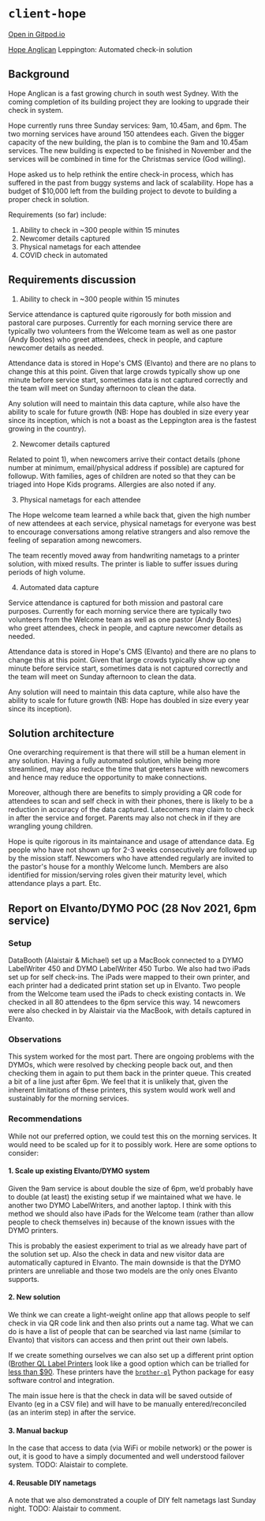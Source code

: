 # `client-hope`

[Open in Gitpod.io](https://gitpod.io/#https://github.com/DataBooth/client-hope)

[Hope Anglican](https://www.hopeanglicanchurch.org) Leppington: Automated check-in solution

## Background

Hope Anglican is a fast growing church in south west Sydney. With the coming completion of its building project they are looking to upgrade their check in system.

Hope currently runs three Sunday services: 9am, 10.45am, and 6pm. The two morning services have around 150 attendees each. Given the bigger capacity of the new building, the plan is to combine the 9am and 10.45am services. The new building is expected to be finished in November and the services will be combined in time for the Christmas service (God willing).

Hope asked us to help rethink the entire check-in process, which has suffered in the past from buggy systems and lack of scalability. Hope has a budget of $10,000 left from the building project to devote to building a proper check in solution.

Requirements (so far) include:
1) Ability to check in ~300 people within 15 minutes
2) Newcomer details captured
3) Physical nametags for each attendee
4) COVID check in automated

## Requirements discussion

1) Ability to check in ~300 people within 15 minutes

Service attendance is captured quite rigorously for both mission and pastoral care purposes. Currently for each morning service there are typically two volunteers from the Welcome team as well as one pastor (Andy Bootes) who greet attendees, check in people, and capture newcomer details as needed.

Attendance data is stored in Hope's CMS (Elvanto) and there are no plans to change this at this point. Given that large crowds typically show up one minute before service start, sometimes data is not captured correctly and the team will meet on Sunday afternoon to clean the data.

Any solution will need to maintain this data capture, while also have the ability to scale for future growth (NB: Hope has doubled in size every year since its inception, which is not a boast as the Leppington area is the fastest growing in the country). 

2) Newcomer details captured

Related to point 1), when newcomers arrive their contact details (phone number at minimum, email/physical address if possible) are captured for followup. With families, ages of children are noted so that they can be triaged into Hope Kids programs. Allergies are also noted if any.

3) Physical nametags for each attendee

The Hope welcome team learned a while back that, given the high number of new attendees at each service, physical nametags for everyone was best to encourage conversations among relative strangers and also remove the feeling of separation among newcomers.

The team recently moved away from handwriting nametags to a printer solution, with mixed results. The printer is liable to suffer issues during periods of high volume.

4) Automated data capture

Service attendance is captured for both mission and pastoral care purposes. Currently for each morning service there are typically two volunteers from the Welcome team as well as one pastor (Andy Bootes) who greet attendees, check in people, and capture newcomer details as needed.

Attendance data is stored in Hope's CMS (Elvanto) and there are no plans to change this at this point. Given that large crowds typically show up one minute before service start, sometimes data is not captured correctly and the team will meet on Sunday afternoon to clean the data.

Any solution will need to maintain this data capture, while also have the ability to scale for future growth (NB: Hope has doubled in size every year since its inception).



## Solution architecture

One overarching requirement is that there will still be a human element in any solution. Having a fully automated solution, while being more streamlined, may also reduce the time that greeters have with newcomers and hence may reduce the opportunity to make connections.

Moreover, although there are benefits to simply providing a QR code for attendees to scan and self check in with their phones, there is likely to be a reduction in accuracy of the data captured. Latecomers may claim to check in after the service and forget. Parents may also not check in if they are wrangling young children.

Hope is quite rigorous in its maintainance and usage of attendance data. Eg people who have not shown up for 2-3 weeks consecutively are followed up by the mission staff. Newcomers who have attended regularly are invited to the pastor's house for a monthly Welcome lunch. Members are also identified for mission/serving roles given their maturity level, which attendance plays a part. Etc.

## Report on Elvanto/DYMO POC (28 Nov 2021, 6pm service)

### Setup

DataBooth (Alaistair & Michael) set up a MacBook connected to a DYMO LabelWriter 450 and DYMO LabelWriter 450 Turbo. We also had two iPads set up for self check-ins. The iPads were mapped to their own printer, and each printer had a dedicated print station set up in Elvanto. Two people from the Welcome team used the iPads to check existing contacts in. We checked in all 80 attendees to the 6pm service this way. 14 newcomers were also checked in by Alaistair via the MacBook, with details captured in Elvanto.
 
### Observations

This system worked for the most part. There are ongoing problems with the DYMOs, which were resolved by checking people back out, and then checking them in again to put them back in the printer queue. This created a bit of a line just after 6pm. We feel that it is unlikely that, given the inherent limitations of these printers, this system would work well and sustainably for the morning services.

### Recommendations

While not our preferred option, we could test this on the morning services. It would need to be scaled up for it to possibly work. Here are some options to consider:

#### 1. Scale up existing Elvanto/DYMO system
Given the 9am service is about double the size of 6pm, we’d probably have to double (at least) the existing setup if we maintained what we have. Ie another two DYMO LabelWriters, and another laptop. I think with this method we should also have iPads for the Welcome team (rather than allow people to check themselves in) because of the known issues with the DYMO printers.

This is probably the easiest experiment to trial as we already have part of the solution set up. Also the check in data and new visitor data are automatically captured in Elvanto. The main downside is that the DYMO printers are unreliable and those two models are the only ones Elvanto supports.

#### 2. New solution
We think we can create a light-weight online app that allows people to self check in via QR code link and then also prints out a name tag. What we can do is have a list of people that can be searched via last name (similar to Elvanto) that visitors can access and then print out their own labels.

If we create something ourselves we can also set up a different print option ([Brother QL Label Printers](https://www.brother.com.au/en/products/all-labellers/labellers) look like a good option which can be trialled for [less than $90](https://www.inkstation.com.au/brother-ql700-label-printer-machine-p-16283.html). These printers have the [`brother-ql`](https://pypi.org/project/brother-ql/) Python package for easy software control and integration.

The main issue here is that the check in data will be saved outside of Elvanto (eg in a CSV file) and will have to be manually entered/reconciled (as an interim step) in after the service.

#### 3. Manual backup 

In the case that access to data (via WiFi or mobile network) or the power is out, it is good to have a simply documented and well understood failover system.
TODO: Alaistair to complete.

#### 4. Reusable DIY nametags

A note that we also demonstrated a couple of DIY felt nametags last Sunday night. TODO: Alaistair to comment.
